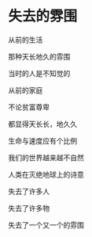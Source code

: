    

# 失去的雰围

从前的生活

那种天长地久的雰围

当时的人是不知觉的

  

从前的家庭

不论贫富尊卑

都显得天长长，地久久

  

生命与速度应有个比例

我们的世界越来越不自然

人类在灭绝地球上的诗意

  

失去了许多人

失去了许多物

失去了一个又一个的雰围